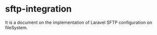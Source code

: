 # sftp-integration
It is a document on the implementation of Laravel SFTP configuration on fileSystem.
